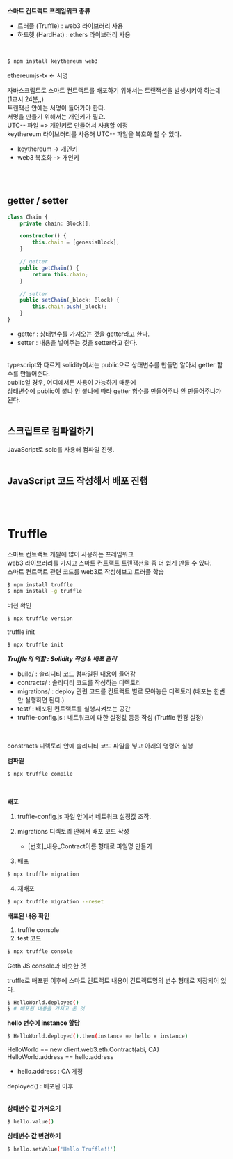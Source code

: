 **스마트 컨트랙트 프레임워크 종류**

-   트러플 (Truffle) : web3 라이브러리 사용
-   하드햇 (HardHat) : ethers 라이브러리 사용

<br>

```sh
$ npm install keythereum web3

```

ethereumjs-tx <- 서명

자바스크립트로 스마트 컨트랙트를 배포하기 위해서는 트랜잭션을 발생시켜야 하는데 (1교시 24분,,)
<br>
트랜잭션 안에는 서명이 들어가야 한다.
<br>
서명을 만들기 위해서는 개인키가 필요.
<br>
UTC-- 파일 => 개인키로 만들어서 사용할 예정
<br>
keythereum 라이브러리를 사용해 UTC-- 파일을 복호화 할 수 있다.
<br>

-   keythereum -> 개인키
-   web3 복호화 -> 개인키

<br>
<br>

## getter / setter

```typescript
class Chain {
    private chain: Block[];

    constructor() {
        this.chain = [genesisBlock];
    }

    // getter
    public getChain() {
        return this.chain;
    }

    // setter
    public setChain(_block: Block) {
        this.chain.push(_block);
    }
}
```

-   getter : 상태변수를 가져오는 것을 getter라고 한다.
-   setter : 내용을 넣어주는 것을 setter라고 한다.

<br>
typescript와 다르게 solidity에서는 public으로 상태변수를 만들면 알아서 getter 함수를 만들어준다.
<br>
public일 경우, 어디에서든 사용이 가능하기 때문에
<br>
상태변수에 public이 붙냐 안 붙냐에 따라 getter 함수를 만들어주냐 안 만들어주냐가 된다.
<br>
<br>

## 스크립트로 컴파일하기

JavaScript로 solc를 사용해 컴파일 진행.
<br>
<br>

## JavaScript 코드 작성해서 배포 진행

<br>
<br>

# Truffle

스마트 컨트랙트 개발에 많이 사용하는 프레임워크
<br>
web3 라이브러리를 가지고 스마트 컨트랙트 트랜잭션을 좀 더 쉽게 만들 수 있다.
<br>
스마트 컨트랙트 관련 코드를 web3로 작성해보고 트러플 학습
<br>

```sh
$ npm install truffle
$ npm install -g truffle
```

버전 확인

```sh
$ npx truffle version
```

truffle init

```sh
$ npx truffle init
```

**_Truffle의 역할 : Solidity 작성 & 배포 관리_**

-   build/ : 솔리디티 코드 컴파일된 내용이 들어감
-   contracts/ : 솔리디티 코드를 작성하는 디렉토리
-   migrations/ : deploy 관련 코드를 컨트랙트 별로 모아놓은 디렉토리 (배포는 한번만 실행하면 된다.)
-   test/ : 배포된 컨트랙트를 실행시켜보는 공간
-   truffle-config.js : 네트워크에 대한 설정값 등등 작성 (Truffle 환경 설정)

<br>

constracts 디렉토리 안에 솔리디티 코드 파일을 넣고 아래의 명령어 실행
<br>

**컴파일**

```sh
$ npx truffle compile
```

<br>

**배포**

1. truffle-config.js 파일 안에서 네트워크 설정값 조작.
2. migrations 디렉토리 안에서 배포 코드 작성

    - [번호]\_내용\_Contract이름 형태로 파일명 만들기

3. 배포

```sh
$ npx truffle migration
```

4. 재배포

```sh
$ npx truffle migration --reset
```

**배포된 내용 확인**

1. truffle console
2. test 코드

```sh
$ npx truffle console
```

Geth JS console과 비슷한 것

truffle로 배포한 이후에 스마트 컨트랙트 내용이 컨트랙트명의 변수 형태로 저장되어 있다.

```sh
$ HelloWorld.deployed()
$ # 배포된 내용을 가지고 온 것
```

**hello 변수에 instance 할당**

```sh
$ HelloWorld.deployed().then(instance => hello = instance)
```

HelloWorld == new client.web3.eth.Contract(abi, CA)
<br>
HelloWorld.address == hello.address

-   hello.address : CA 계정

deployed() : 배포된 이후
<br>
<br>

**상태변수 값 가져오기**

```sh
$ hello.value()
```

**상태변수 값 변경하기**

```sh
$ hello.setValue('Hello Truffle!!')
```
